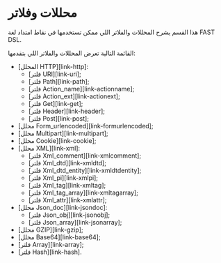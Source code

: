 # محللات وفلاتر

هذا القسم يشرح المحللات والفلاتر اللي ممكن تستخدمها في نقاط امتداد لغة FAST DSL.

القائمة التالية تعرض المحللات والفلاتر اللي بتقدمها:
* [المحلل HTTP][link-http]:
    * [فلتر URI][link-uri];
    * [فلتر Path][link-path];
    * [فلتر Action_name][link-actionname];
    * [فلتر Action_ext][link-actionext];
    * [فلتر Get][link-get];
    * [فلتر Header][link-header];
    * [فلتر Post][link-post];
* [محلل Form_urlencoded][link-formurlencoded];
* [محلل Multipart][link-multipart];
* [محلل Cookie][link-cookie];
* [محلل XML][link-xml]:
    * [فلتر Xml_comment][link-xmlcomment];
    * [فلتر Xml_dtd][link-xmldtd];
    * [فلتر Xml_dtd_entity][link-xmldtdentity];
    * [فلتر Xml_pi][link-xmlpi];
    * [فلتر Xml_tag][link-xmltag];
    * [فلتر Xml_tag_array][link-xmltagarray];
    * [فلتر Xml_attr][link-xmlattr];
* [محلل Json_doc][link-jsondoc]:
    * [فلتر Json_obj][link-jsonobj];
    * [فلتر Json_array][link-jsonarray];
* [محلل GZIP][link-gzip];
* [محلل Base64][link-base64];
* [فلتر Array][link-array];
* [فلتر Hash][link-hash].